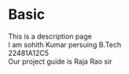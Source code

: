 # Basic
This is a description page
<br>
I am sohith Kumar persuing B.Tech
<br>
22481A12C5
<br>
Our project guide is Raja Rao sir
